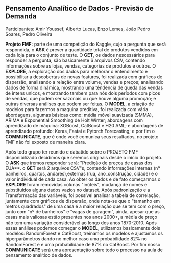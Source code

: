 ## Pensamento Analítico de Dados - Previsão de Demanda
Participantes: Amir Youssef, Alberto Lucas, Enzo Lemes, João Pedro Soares, Pedro Oliveira

**Projeto FMF:** parte de uma competição do Kaggle, cujo a pergunta que será respondida, o **ASK** é prever a quantidade total de produtos vendidos em cada loja para o conjunto de teste. O **GET**, os dados nescessários para responder a pergunta, são basicamente 6 arquivos CSV, contendo informações sobre as lojas, vendas, categorias de produtos e outros. O **EXPLORE**, a exploração dos dados para melhorar o entendimento e possibilitar a descobertas de novas features, foi realizada com gráficos de dispersão, analisando a relação entre volume, vendas e preços; analisando dados de forma dinâmica, mostrando uma têndencia de queda das vendas de intens unicos, e mostrando tambem para nós dois períodos com picos de vendas, que podem ser sazonais ou que houve alguma promoção; e outras diversas análises que podem ser feitas. O **MODEL**, a criação de modelos para fazermos a maquina preditiva, foi realizada com vária abordagens, algumas básicas como: média móvel suavizada (SMMA), ARIMA e Exponential Smoothing de Holt Winter; abordagens com aprendizado de máquina: XGBoost, CatBoost e H20 AML; e abordagens de aprendizado profundo: Keras, Fastai e Pytorch Forecasting; e por fim o **COMMUNICATE**, que é onde você comunica seus resultados, no projeto FMF não foi exposto de maneira clara.


Após todo grupo ter reunido e dabatido sobre o PROJETO FMF disponibilizado decidimos que seremos originais desde o início do projeto.
O **ASK** que iremos responder será: "Predição de preços de casas dos EUA**. o **GET** será 2 arquivos CSV"s, contendo informações internas (nº banheiros, quartos, andares),externas (rua, ano_construção, cidade) e o valor individual de cada casa. Ao obter os dados e de fato começarmos o **EXPLORE** foram removidas colunas "inúteis", mudança de nomes e substituídos alguns dados vazios no dataset. Após padronização e a Transformação das variáveis, foi possível analisar a tabela de correlação, juntamente com gráficos de dispersão, onde nota-se que o "tamanho em metros quadrados" de uma casa é a maior relação que se tem com o preço, junto com "nº de banheiros" e "vagas de garagem", ainda, apesar que as casas mais valiosas estão presentes nos anos 2000+, a média de preço não tem uma variação considerável ao longo dos anos 1870-2010. Após essas análises podemos começar o **MODEL**, utilizamos basicamente dois modelos: RandomForest e CatBoost, treinamos os modelos e ajustamos os hiperparâmetros dando no melhor caso uma probabilidade 82% no RandomForest e e uma probabilidade de 87% no CatBoost. Por fim nosso **COMMUNICATE** será uma apresentação sobre todo o processo na aula de pensamento analítico de dados.
